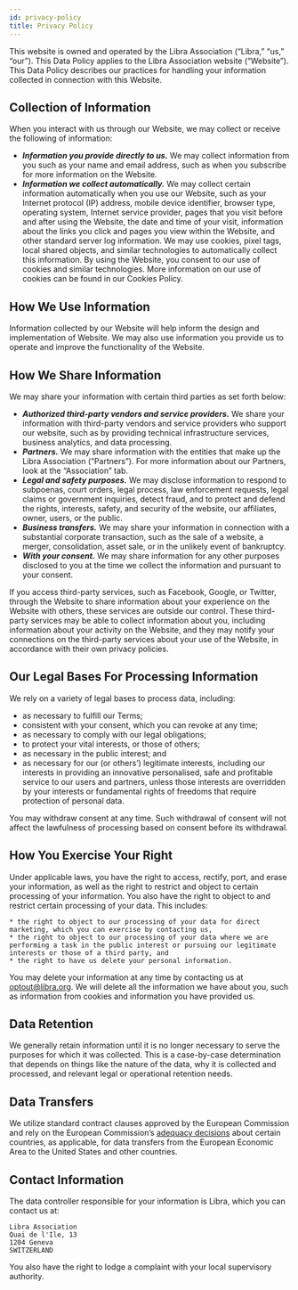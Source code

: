 ```yaml
---
id: privacy-policy
title: Privacy Policy
---
```


<!-- hide the edit button --><style>.edit-page-link {display: none !important; visibility: hidden !important;}</style>

 This website is owned and operated by the Libra Association (“Libra,” “us,” “our”). This Data Policy applies to the Libra Association website (“Website”). This Data Policy describes our practices for handling your information collected in connection with this Website.

## Collection of Information
 When you interact with us through our Website, we may collect or receive the following of information:

* _**Information you provide directly to us.**_ We may collect information from you such as your name and email address, such as when you subscribe for more information on the Website. 
* _**Information we collect automatically.**_ We may collect certain information automatically when you use our Website, such as your Internet protocol (IP) address, mobile device identifier, browser type, operating system, Internet service provider, pages that you visit before and after using the Website, the date and time of your visit, information about the links you click and pages you view within the Website, and other standard server log information. We may use cookies, pixel tags, local shared objects, and similar technologies to automatically collect this information. By using the Website, you consent to our use of cookies and similar technologies. More information on our use of cookies can be found in our Cookies Policy.


## How We Use Information
 Information collected by our Website will help inform the design and implementation of Website. We may also use information you provide us to operate and improve the functionality of the Website. 

## How We Share Information 
 We may share your information with certain third parties as set forth below: 

* _**Authorized third-party vendors and service providers.**_ We share your information with third-party vendors and service providers who support our website, such as by providing technical infrastructure services, business analytics, and data processing. 
* _**Partners.**_ We may share information with the entities that make up the Libra Association (“Partners”). For more information about our Partners, look at the “Association” tab. 
* _**Legal and safety purposes.**_ We may disclose information to respond to subpoenas, court orders, legal process, law enforcement requests, legal claims or government inquiries, detect fraud, and to protect and defend the rights, interests, safety, and security of the website, our affiliates, owner, users, or the public.
* _**Business transfers.**_ We may share your information in connection with a substantial corporate transaction, such as the sale of a website, a merger, consolidation, asset sale, or in the unlikely event of bankruptcy. 
* _**With your consent.**_ We may share information for any other purposes disclosed to you at the time we collect the information and pursuant to your consent. 

If you access third-party services, such as Facebook, Google, or Twitter, through the Website to share information about your experience on the Website with others, these services are outside our control. These third-party services may be able to collect information about you, including information about your activity on the Website, and they may notify your connections on the third-party services about your use of the Website, in accordance with their own privacy policies. 

## Our Legal Bases For Processing Information
 We rely on a variety of legal bases to process data, including: 

* as necessary to fulfill our Terms;
* consistent with your consent, which you can revoke at any time;
* as necessary to comply with our legal obligations;
* to protect your vital interests, or those of others;
* as necessary in the public interest; and
* as necessary for our (or others’) legitimate interests, including our interests in providing an innovative personalised, safe and profitable service to our users and partners, unless those interests are overridden by your interests or fundamental rights of freedoms that require protection of personal data. 

You may withdraw consent at any time. Such withdrawal of consent will not affect the lawfulness of processing based on consent before its withdrawal. 

## How You Exercise Your Right
 Under applicable laws, you have the right to access, rectify, port, and erase your information, as well as the right to restrict and object to certain processing of your information. You also have the right to object to and restrict certain processing of your data. This includes: 

    * the right to object to our processing of your data for direct marketing, which you can exercise by contacting us,
    * the right to object to our processing of your data where we are performing a task in the public interest or pursuing our legitimate interests or those of a third party, and
    * the right to have us delete your personal information.

You may delete your information at any time by contacting us at [optout@libra.org](mailto:optout@libra.org). We will delete all the information we have about you, such as information from cookies and information you have provided us. 

## Data Retention
 We generally retain information until it is no longer necessary to serve the purposes for which it was collected. This is a case-by-case determination that depends on things like the nature of the data, why it is collected and processed, and relevant legal or operational retention needs. 

## Data Transfers 
 We utilize standard contract clauses approved by the European Commission and rely on the European Commission’s [adequacy decisions](https://ec.europa.eu/info/law/law-topic/data-protection/data-transfers-outside-eu/adequacy-protection-personal-data-non-eu-countries_en) about certain countries, as applicable, for data transfers from the European Economic Area to the United States and other countries.

## Contact Information
 The data controller responsible for your information is Libra, which you can contact us at:

	Libra Association
	Quai de l'Ile, 13
	1204 Geneva
	SWITZERLAND

 You also have the right to lodge a complaint with your local supervisory authority.

